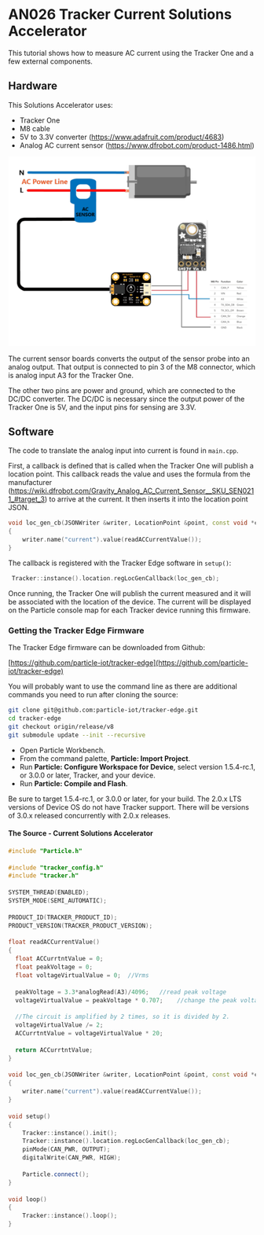 # AN026 Tracker Current Solutions Accelerator

This tutorial shows how to measure AC current using the Tracker One and a few external components. 

## Hardware

This Solutions Accelerator uses:
* Tracker One
* M8 cable
* 5V to 3.3V converter (https://www.adafruit.com/product/4683)
* Analog AC current sensor (https://www.dfrobot.com/product-1486.html)

<img src="images/current_sensor.png" alt="Circuit" width="600"/>

The current sensor boards converts the output of the sensor probe into an analog output. That output is connected to pin 3 of the M8 connector, which is analog input A3 for the Tracker One.

The other two pins are power and ground, which are connected to the DC/DC converter. The DC/DC is necessary since the output power of the Tracker One is 5V, and the input pins for sensing are 3.3V.

## Software

The code to translate the analog input into current is found in `main.cpp`.

First, a callback is defined that is called when the Tracker One will publish a location point. This callback reads the value and uses the formula from the manufacturer (https://wiki.dfrobot.com/Gravity_Analog_AC_Current_Sensor__SKU_SEN0211_#target_3) to arrive at the current. It then inserts it into the location point JSON.

```c++
void loc_gen_cb(JSONWriter &writer, LocationPoint &point, const void *context)
{
    writer.name("current").value(readACCurrentValue());
}
```

The callback is registered with the Tracker Edge software in `setup()`:

```c++
 Tracker::instance().location.regLocGenCallback(loc_gen_cb);
```

Once running, the Tracker One will publish the current measured and it will be associated with the location of the device. The current will be displayed on the Particle console map for each Tracker device running this firmware.

### Getting the Tracker Edge Firmware

The Tracker Edge firmware can be downloaded from Github:

[https://github.com/particle-iot/tracker-edge](https://github.com/particle-iot/tracker-edge)

You will probably want to use the command line as there are additional commands you need to run after cloning the source:

```bash
git clone git@github.com:particle-iot/tracker-edge.git 
cd tracker-edge
git checkout origin/release/v8
git submodule update --init --recursive
```

- Open Particle Workbench.
- From the command palette, **Particle: Import Project**.
- Run **Particle: Configure Workspace for Device**, select version 1.5.4-rc.1, or 3.0.0 or later, Tracker, and your device.
- Run **Particle: Compile and Flash**.

Be sure to target 1.5.4-rc.1, or 3.0.0 or later, for your build. The 2.0.x LTS versions of Device OS do not have Tracker support. There will be versions of 3.0.x released concurrently with 2.0.x releases. 

#### The Source - Current Solutions Accelerator

```c++
#include "Particle.h"

#include "tracker_config.h"
#include "tracker.h"

SYSTEM_THREAD(ENABLED);
SYSTEM_MODE(SEMI_AUTOMATIC);

PRODUCT_ID(TRACKER_PRODUCT_ID);
PRODUCT_VERSION(TRACKER_PRODUCT_VERSION);

float readACCurrentValue()
{
  float ACCurrtntValue = 0;
  float peakVoltage = 0;
  float voltageVirtualValue = 0;  //Vrms

  peakVoltage = 3.3*analogRead(A3)/4096;   //read peak voltage
  voltageVirtualValue = peakVoltage * 0.707;    //change the peak voltage to the Virtual Value of voltage

  //The circuit is amplified by 2 times, so it is divided by 2.
  voltageVirtualValue /= 2;  
  ACCurrtntValue = voltageVirtualValue * 20;

  return ACCurrtntValue;
}

void loc_gen_cb(JSONWriter &writer, LocationPoint &point, const void *context)
{
    writer.name("current").value(readACCurrentValue());
}

void setup()
{   
    Tracker::instance().init();
    Tracker::instance().location.regLocGenCallback(loc_gen_cb);
    pinMode(CAN_PWR, OUTPUT);
    digitalWrite(CAN_PWR, HIGH);

    Particle.connect();
}

void loop()
{
    Tracker::instance().loop();
}
```
